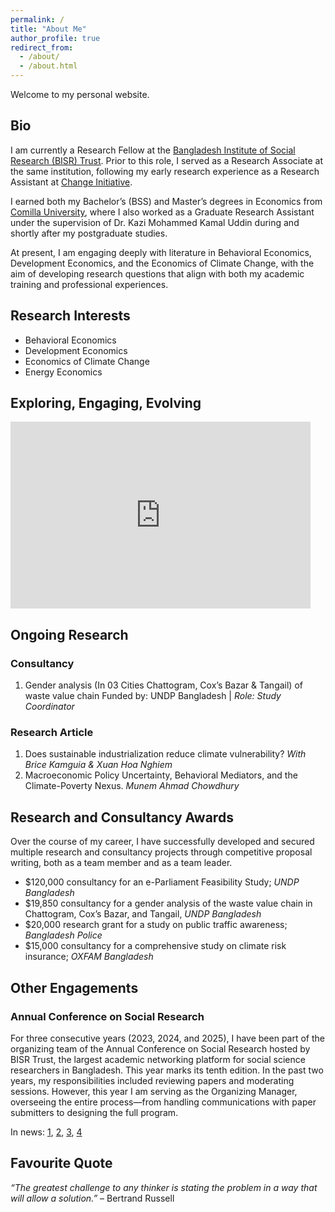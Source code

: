 ```yaml
---
permalink: /
title: "About Me"
author_profile: true
redirect_from: 
  - /about/
  - /about.html
---
```


Welcome to my personal website.

## Bio

I am currently a Research Fellow at the [Bangladesh Institute of Social Research (BISR) Trust](https://bisrbd.org/index.html). Prior to this role, I served as a Research Associate at the same institution, following my early research experience as a Research Assistant at [Change Initiative](https://www.changei.earth/).

I earned both my Bachelor’s (BSS) and Master’s degrees in Economics from [Comilla University](https://www.cou.ac.bd/), where I also worked as a Graduate Research Assistant under the supervision of Dr. Kazi Mohammed Kamal Uddin during and shortly after my postgraduate studies. 

At present, I am engaging deeply with literature in Behavioral Economics, Development Economics, and the Economics of Climate Change, with the aim of developing research questions that align with both my academic training and professional experiences.

## Research Interests

- Behavioral Economics
- Development Economics
- Economics of Climate Change
- Energy Economics

## Exploring, Engaging, Evolving

<div class="slides-container">
  <iframe src="https://docs.google.com/presentation/d/e/2PACX-1vQP7h4_pbbRfH4f-R4zFlJLbXaNiv1GH7UD59iIdIkJVVBla9JdXgpoXdz4kA8oLuMpROInNv-PXJ19/pubembed?start=true&loop=true&delayms=2000"   frameborder="0" width="480" height="299" allowfullscreen="true" mozallowfullscreen="true" webkitallowfullscreen="true"></iframe>
</div>

## Ongoing Research

### Consultancy
1. Gender analysis (In 03 Cities Chattogram, Cox’s Bazar & Tangail) of waste value chain
   Funded by: UNDP Bangladesh | *Role: Study Coordinator*
   
### Research Article
1. Does sustainable industrialization reduce climate vulnerability?
   *With Brice Kamguia & Xuan Hoa Nghiem*
3. Macroeconomic Policy Uncertainty, Behavioral Mediators, and the Climate-Poverty Nexus.
   *Munem Ahmad Chowdhury*

## Research and Consultancy Awards

Over the course of my career, I have successfully developed and secured multiple research and consultancy projects through competitive proposal writing, both as a team member and as a team leader.

* $120,000 consultancy for an e-Parliament Feasibility Study; *UNDP Bangladesh* 
* $19,850 consultancy for a gender analysis of the waste value chain in Chattogram, Cox’s Bazar, and Tangail, *UNDP Bangladesh*
* $20,000 research grant for a study on public traffic awareness; *Bangladesh Police*
* $15,000 consultancy for  a comprehensive study on climate risk insurance; *OXFAM Bangladesh*

## Other Engagements

### Annual Conference on Social Research
For three consecutive years (2023, 2024, and 2025), I have been part of the organizing team of the Annual Conference on Social Research hosted by BISR Trust, the largest academic networking platform for social science researchers in Bangladesh. This year marks its tenth edition. In the past two years, my responsibilities included reviewing papers and moderating sessions. However, this year I am serving as the Organizing Manager, overseeing the entire process—from handling communications with paper submitters to designing the full program.

In news: [1](https://www.observerbd.com/news/497762), [2](https://www.thedailystar.net/news/bangladesh/education/news/eliminating-discrimination-research-sector-need-the-hour-3744146), [3](https://thereport.live/bangladesh/eliminating-discrimination-in-research-sector-is-necessity/32597), [4](https://dailycountrytodaybd.com/story/eliminating-discrimination-in-research-dector-stressed#:~:text=Renowned%20scientist%20Dr.,seasons%20from%20a%20single%20planting)  


## Favourite Quote

*“The greatest challenge to any thinker is stating the problem in a way that will allow a solution.”* – Bertrand Russell


